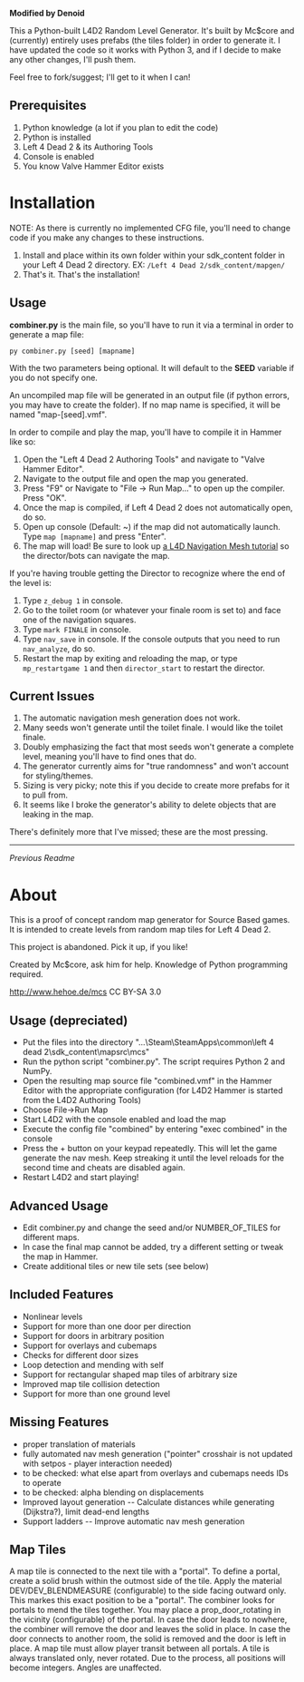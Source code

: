 **Modified by Denoid**

This a Python-built L4D2 Random Level Generator. It's built by Mc$core and (currently) entirely uses prefabs (the tiles folder) in order to generate it.
I have updated the code so it works with Python 3, and if I decide to make any other changes, I'll push them.

Feel free to fork/suggest; I'll get to it when I can!

## Prerequisites
1. Python knowledge (a lot if you plan to edit the code)
2. Python is installed
3. Left 4 Dead 2 & its Authoring Tools
4. Console is enabled
5. You know Valve Hammer Editor exists

# Installation
NOTE: As there is currently no implemented CFG file, you'll need to change code if you make any changes to these instructions.
1. Install and place within its own folder within your sdk_content folder in your Left 4 Dead 2 directory. EX: `/Left 4 Dead 2/sdk_content/mapgen/`
2. That's it. That's the installation!

## Usage
**combiner.py** is the main file, so you'll have to run it via a terminal in order to generate a map file:

```py combiner.py [seed] [mapname]```

With the two parameters being optional. It will default to the **SEED** variable if you do not specify one.

An uncompiled map file will be generated in an output file (if python errors, you may have to create the folder). If no map name is specified, it will be named "map-[seed].vmf".

In order to compile and play the map, you'll have to compile it in Hammer like so:
1. Open the "Left 4 Dead 2 Authoring Tools" and navigate to "Valve Hammer Editor".
2. Navigate to the output file and open the map you generated.
3. Press "F9" or Navigate to "File -> Run Map..." to open up the compiler. Press "OK".
4. Once the map is compiled, if Left 4 Dead 2 does not automatically open, do so.
5. Open up console (Default: ~) if the map did not automatically launch. Type `map [mapname]` and press "Enter".
6. The map will load! Be sure to look up [a L4D Navigation Mesh tutorial](https://developer.valvesoftware.com/wiki/L4D_Level_Design/Nav_Meshes) so the director/bots can navigate the map.

If you're having trouble getting the Director to recognize where the end of the level is:
1. Type `z_debug 1` in console.
2. Go to the toilet room (or whatever your finale room is set to) and face one of the navigation squares.
3. Type `mark FINALE` in console.
4. Type `nav_save` in console. If the console outputs that you need to run `nav_analyze`, do so.
5. Restart the map by exiting and reloading the map, or type `mp_restartgame 1` and then `director_start` to restart the director.

## Current Issues
1. The automatic navigation mesh generation does not work.
2. Many seeds won't generate until the toilet finale. I would like the toilet finale.
3. Doubly emphasizing the fact that most seeds won't generate a complete level, meaning you'll have to find ones that do.
4. The generator currently aims for "true randomness" and won't account for styling/themes.
5. Sizing is very picky; note this if you decide to create more prefabs for it to pull from.
6. It seems like I broke the generator's ability to delete objects that are leaking in the map.

There's definitely more that I've missed; these are the most pressing.

----------------------------
*Previous Readme*
# About
This is a proof of concept random map generator for Source Based games.
It is intended to create levels from random map tiles for Left 4 Dead 2.

This project is abandoned. Pick it up, if you like!

Created by Mc$core, ask him for help. Knowledge of Python programming required.

http://www.hehoe.de/mcs
CC BY-SA 3.0

## Usage (depreciated)
* Put the files into the directory "...\Steam\SteamApps\common\left 4 dead 2\sdk_content\mapsrc\mcs"
* Run the python script "combiner.py". The script requires Python 2 and NumPy.
* Open the resulting map source file "combined.vmf" in the Hammer Editor with the appropriate configuration (for L4D2 Hammer is started from the L4D2 Authoring Tools)
* Choose File->Run Map
* Start L4D2 with the console enabled and load the map
* Execute the config file "combined" by entering "exec combined" in the console
* Press the + button on your keypad repeatedly. This will let the game generate the nav mesh. Keep streaking it until the level reloads for the second time and cheats are disabled again.
* Restart L4D2 and start playing!

## Advanced Usage
* Edit combiner.py and change the seed and/or NUMBER_OF_TILES for different maps.
* In case the final map cannot be added, try a different setting or tweak the map in Hammer.
* Create additional tiles or new tile sets (see below)

## Included Features
- Nonlinear levels
- Support for more than one door per direction
- Support for doors in arbitrary position
- Support for overlays and cubemaps
- Checks for different door sizes
- Loop detection and mending with self
- Support for rectangular shaped map tiles of arbitrary size
- Improved map tile collision detection
- Support for more than one ground level

## Missing Features
- proper translation of materials
- fully automated nav mesh generation ("pointer" crosshair is not updated with setpos - player interaction needed)
- to be checked: what else apart from overlays and cubemaps needs IDs to operate
- to be checked: alpha blending on displacements
- Improved layout generation
-- Calculate distances while generating (Dijkstra?), limit dead-end lengths
- Support ladders
-- Improve automatic nav mesh generation

## Map Tiles
A map tile is connected to the next tile with a "portal". To define a portal, create a solid brush within the outmost side of the tile. Apply the material DEV/DEV_BLENDMEASURE (configurable) to the side facing outward only. This markes this exact position to be a "portal". The combiner looks for portals to mend the tiles together. You may place a prop_door_rotating in the vicinity (configurable) of the portal. In case the door leads to nowhere, the combiner will remove the door and leaves the solid in place. In case the door connects to another room, the solid is removed and the door is left in place. A map tile must allow player transit between all portals.
A tile is always translated only, never rotated. Due to the process, all positions will become integers. Angles are unaffected.
